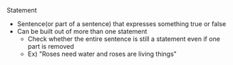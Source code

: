 Statement
- Sentence(or part of a sentence) that expresses something true or false
- Can be built out of more than one statement
	- Check whether the entire sentence is still a statement even if one part is removed
	- Ex) "Roses need water and roses are living things"


